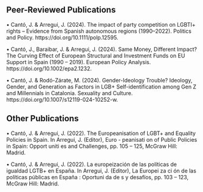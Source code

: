 <!DOCTYPE html>
<html lang="en">
<head>
  <meta charset="UTF-8">
</head>
<h2>Peer-Reviewed Publications</h2>
<body>
• Cantó, J. &amp; Arregui, J. (2024). The impact of party competition on LGBTI+ rights – Evidence from Spanish autonomous regions (1990–2022). Politics and Policy. https://doi.org/10.1111/polp.12595.
  <ul>
  </ul>
</body>

<body>
• Cantó, J., Baraibar, J. & Arregui, J. (2024). Same Money, Different Impact? The Curving Effect of European Structural and Investment Funds on EU Support in Spain (1990 – 2019). European Policy Analysis. https://doi.org/10.1002/epa2.1232.
  <ul>
  </ul>
</body>

<body>
• Cantó, J. & Rodó-Zárate, M. (2024). Gender-Ideology Trouble? Ideology, Gender, and Generation as Factors in LGB+ Self-identification among Gen Z and Millennials in Catalonia. Sexuality and Culture. https://doi.org/10.1007/s12119-024-10252-w.
  <ul>
  </ul>
</body>

<h2>Other Publications</h2>

<body>
• Cantó, J. & Arregui, J. (2022). The Europeanisation of LGBT+ and Equality Policies in Spain. In Arregui, J. (Editor), Euro - peanisati on of Public Policies in Spain: Opport uniti es and Challenges, pp. 105 – 125, McGraw Hill: Madrid.
  <ul>
  </ul>
</body>

<body>
• Cantó, J. & Arregui, J. (2022). La europeización de las políticas de igualdad LGTB+ en España. In Arregui, J. (Editor), La Europei za ci ón de las políticas públicas en España : Oportuni da de s y desafíos, pp. 103 – 123, McGraw Hill: Madrid.
  <ul>
  </ul>
</body>

</html>
  

